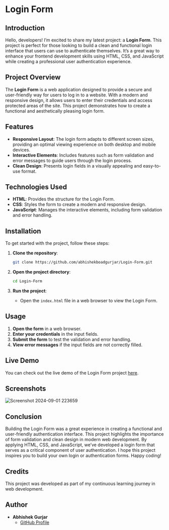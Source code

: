# Login Form

## Introduction

Hello, developers! I’m excited to share my latest project: a **Login Form**. This project is perfect for those looking to build a clean and functional login interface that users can use to authenticate themselves. It’s a great way to enhance your frontend development skills using HTML, CSS, and JavaScript while creating a professional user authentication experience.

## Project Overview

The **Login Form** is a web application designed to provide a secure and user-friendly way for users to log in to a website. With a modern and responsive design, it allows users to enter their credentials and access protected areas of the site. This project demonstrates how to create a functional and aesthetically pleasing login form.

## Features

- **Responsive Layout**: The login form adapts to different screen sizes, providing an optimal viewing experience on both desktop and mobile devices.
- **Interactive Elements**: Includes features such as form validation and error messages to guide users through the login process.
- **Clean Design**: Presents login fields in a visually appealing and easy-to-use format.

## Technologies Used

- **HTML**: Provides the structure for the Login Form.
- **CSS**: Styles the form to create a modern and responsive design.
- **JavaScript**: Manages the interactive elements, including form validation and error handling.

## Installation

To get started with the project, follow these steps:

1. **Clone the repository**:
    ```bash
    git clone https://github.com/abhishekboadgurjar/Login-Form.git
    ```

2. **Open the project directory**:
    ```bash
    cd Login-Form
    ```

3. **Run the project**:
    - Open the `index.html` file in a web browser to view the Login Form.

## Usage

1. **Open the form** in a web browser.
2. **Enter your credentials** in the input fields.
3. **Submit the form** to test the validation and error handling.
4. **View error messages** if the input fields are not correctly filled.



## Live Demo

You can check out the live demo of the Login Form project [here](https://abhishekboadgurjar.github.io/Login-Form/).
## Screenshots
![Screenshot 2024-09-01 223659](https://github.com/user-attachments/assets/8c4fb59a-d5c2-4d5b-b005-c539f3f3ac3e)

## Conclusion

Building the Login Form was a great experience in creating a functional and user-friendly authentication interface. This project highlights the importance of form validation and clean design in modern web development. By applying HTML, CSS, and JavaScript, we’ve developed a login form that serves as a critical component of user authentication. I hope this project inspires you to build your own login or authentication forms. Happy coding!

## Credits

This project was developed as part of my continuous learning journey in web development.

## Author

- **Abhishek Gurjar**
  - [GitHub Profile](https://github.com/abhishekboadgurjar)

